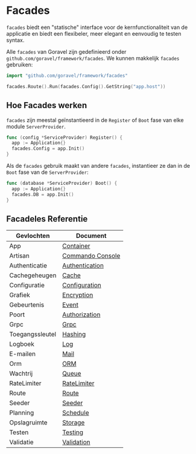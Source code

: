 # Facades

`facades` biedt een "statische" interface voor de kernfunctionaliteit van de applicatie en biedt een flexibeler, meer
elegant en eenvoudig te testen syntax.

Alle `facades` van Goravel zijn gedefinieerd onder `github.com/goravel/framework/facades`. We kunnen makkelijk `facades` gebruiken:

```go
import "github.com/goravel/framework/facades"

facades.Route().Run(facades.Config().GetString("app.host"))
```

## Hoe Facades werken

`facades` zijn meestal geïnstantieerd in de `Register` of `Boot` fase van elke module `ServerProvider`.

```go
func (config *ServiceProvider) Register() {
  app := Application{}
  facades.Config = app.Init()
}
```

Als de `facades` gebruik maakt van andere `facades`, instantieer ze dan in de `Boot` fase van de `ServerProvider`:

```go
func (database *ServiceProvider) Boot() {
  app := Application{}
  facades.DB = app.Init()
}
```

## Facadeles Referentie

| Gevlochten      | Document                                     |
| --------------- | -------------------------------------------- |
| App             | [Container](../foundation/container)         |
| Artisan         | [Commando Console](../advanced/artisan)      |
| Authenticatie   | [Authentication](../security/authentication) |
| Cachegeheugen   | [Cache](../advanced/cache)                   |
| Configuratie    | [Configuration](../quickstart/configuration) |
| Grafiek         | [Encryption](../security/encryption)         |
| Gebeurtenis     | [Event](../advanced/events)                  |
| Poort           | [Authorization](../security/authorization)   |
| Grpc            | [Grpc](../basic/grpc)                        |
| Toegangssleutel | [Hashing](../security/hashing)               |
| Logboek         | [Log](../basic/logging)                      |
| E-mailen        | [Mail](../advanced/mail)                     |
| Orm             | [ORM](../orm/quickstart)                     |
| Wachtrij        | [Queue](../advanced/queues)                  |
| RateLimiter     | [RateLimiter](../basic/routing)              |
| Route           | [Route](../basic/routing)                    |
| Seeder          | [Seeder](../orm/seeding)                     |
| Planning        | [Schedule](../advanced/schedule)             |
| Opslagruimte    | [Storage](../advanced/schedule)              |
| Testen          | [Testing](../testing/quickstart)             |
| Validatie       | [Validation](../advanced/schedule)           |
